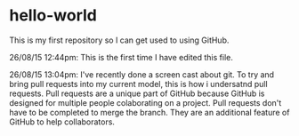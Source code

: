 # hello-world
This is my first repository so I can get used to using GitHub.

26/08/15 12:44pm: This is the first time I have edited this file.

26/08/15 13:04pm: I've recently done a screen cast about git. To try and bring pull requests into my current model, this is how i undersatnd pull requests. Pull requests are a unique part of GitHub because GitHub is designed for multiple people colaborating on a project. Pull requests don't have to be completed to merge the branch. They are an additional feature of GitHub to help collaborators.
